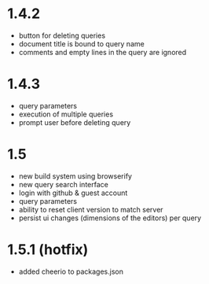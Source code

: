 # 1.4.2

* button for deleting queries
* document title is bound to query name
* comments and empty lines in the query are ignored 


# 1.4.3

* query parameters 
* execution of multiple queries
* prompt user before deleting query


# 1.5

* new build system using browserify
* new query search interface
* login with github & guest account
* query parameters
* ability to reset client version to match server
* persist ui changes (dimensions of the editors) per query


# 1.5.1 (hotfix)

* added cheerio to packages.json